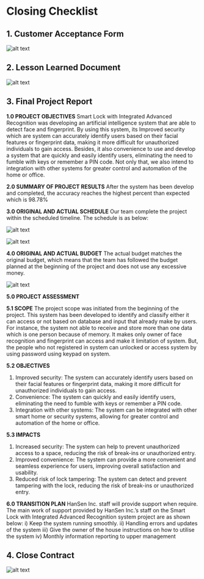 # Closing Checklist

## 1. Customer Acceptance Form

![alt text](https://github.com/amirulian/smartlock-with-integrated-advanced-recognition/blob/main/REPORT/img/Closing-CustomerAcceptanceForm.jpg "Customer Acceptance Form")

## 2. Lesson Learned Document

![alt text](https://github.com/amirulian/smartlock-with-integrated-advanced-recognition/blob/main/REPORT/img/Closing-LessonsLearnedDocument.jpg "Lessons Learned Document")

## 3. Final Project Report

**1.0 PROJECT OBJECTIVES**
Smart Lock with Integrated Advanced Recognition was developing an artificial intelligence system that are able to detect face and fingerprint. By using this system, its Improved security which are system can accurately identify users based on their facial features or fingerprint data, making it more difficult for unauthorized individuals to gain access. Besides, it also convenience to use and develop a system that are quickly and easily identify users, eliminating the need to fumble with keys or remember a PIN code. Not only that, we also intend to integration with other systems for greater control and automation of the home or office.

**2.0 SUMMARY OF PROJECT RESULTS**
After the system has been develop and completed, the accuracy reaches the highest percent than expected which is 98.78%

**3.0 ORIGINAL AND ACTUAL SCHEDULE**
Our team complete the project within the scheduled timeline. The schedule is as below:

![alt text](https://github.com/amirulian/smartlock-with-integrated-advanced-recognition/blob/main/REPORT/img/Implementation-MilestoneTimeline.jpg "Milestone Timeline")

![alt text](https://github.com/amirulian/smartlock-with-integrated-advanced-recognition/blob/main/REPORT/img/Implementation-Milestone.jpg "Milestone")

**4.0 ORIGINAL AND ACTUAL BUDGET**
The actual budget matches the original budget, which means that the team has followed the budget planned at the beginning of the project and does not use any excessive money.

![alt text](https://github.com/amirulian/smartlock-with-integrated-advanced-recognition/blob/main/REPORT/img/Closing-OverallProjectBudget.jpg "Overall Project Budget")

**5.0 PROJECT ASSESSMENT**

**5.1 SCOPE**
The project scope was initiated from the beginning of the project. This system has been developed to identify and classify either it can access or not based on database and input that already make by users. For instance, the system not able to receive and store more than one data which is one person because of memory. It makes only owner of face recognition and fingerprint can access and make it limitation of system. But, the people who not registered in system can unlocked or access system by using password using keypad on system.

**5.2 OBJECTIVES**
1.	Improved security: The system can accurately identify users based on their facial features or fingerprint data, making it more difficult for unauthorized individuals to gain access.
2.	Convenience: The system can quickly and easily identify users, eliminating the need to fumble with keys or remember a PIN code.
3.	Integration with other systems: The system can be integrated with other smart home or security systems, allowing for greater control and automation of the home or office.

**5.3 IMPACTS**
1.	Increased security: The system can help to prevent unauthorized access to a space, reducing the risk of break-ins or unauthorized entry.
2.	Improved convenience: The system can provide a more convenient and seamless experience for users, improving overall satisfaction and usability.
3.	Reduced risk of lock tampering: The system can detect and prevent tampering with the lock, reducing the risk of break-ins or unauthorized entry.

**6.0 TRANSITION PLAN**
HanSen Inc. staff will provide support when require. The main work of support provided by HanSen Inc.’s staff on the Smart Lock with Integrated Advanced Recognition system project are as shown below:
i) Keep the system running smoothly.
ii) Handling errors and updates of the system
iii) Give the owner of the house instructions on how to utilise the system
iv) Monthly information reporting to upper management

## 4. Close Contract
![alt text](https://github.com/amirulian/smartlock-with-integrated-advanced-recognition/blob/main/REPORT/img/Closing-CloseContract.jpg "Close Contract")
